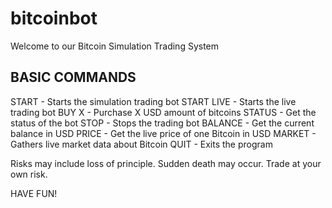 # bitcoinbot

Welcome to our Bitcoin Simulation Trading System

BASIC COMMANDS
---------------
START - Starts the simulation trading bot
START LIVE - Starts the live trading bot
BUY X - Purchase X USD amount of bitcoins
STATUS - Get the status of the bot
STOP - Stops the trading bot
BALANCE - Get the current balance in USD
PRICE - Get the live price of one Bitcoin in USD
MARKET - Gathers live market data about Bitcoin
QUIT - Exits the program

Risks may include loss of principle.
Sudden death may occur. Trade at your own risk.

HAVE FUN!